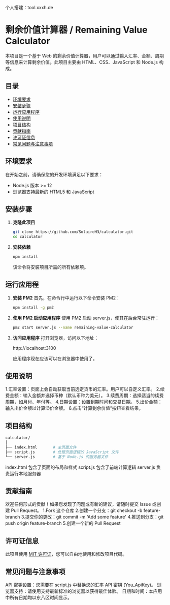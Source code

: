 个人搭建：tool.xxxh.de

# 剩余价值计算器 / Remaining Value Calculator

本项目是一个基于 Web 的剩余价值计算器，用户可以通过输入汇率、金额、周期等信息来计算剩余价值。此项目主要由 HTML、CSS、JavaScript 和 Node.js 构成。

## 目录

- [环境要求](#环境要求)
- [安装步骤](#安装步骤)
- [运行应用程序](#运行应用程序)
- [使用说明](#使用说明)
- [项目结构](#项目结构)
- [贡献指南](#贡献指南)
- [许可证信息](#许可证信息)
- [常见问题与注意事项](#常见问题与注意事项)

## 环境要求

在开始之前，请确保您的开发环境满足以下要求：

- Node.js 版本 >= 12
- 浏览器支持最新的 HTML5 和 JavaScript

## 安装步骤

1. **克隆此项目**

   ```bash
   git clone https://github.com/SolaireH3/calculator.git
   cd calculator
   ```
2. **安装依赖**
   
   ```bash
   npm install
   ```
   该命令将安装项目所需的所有依赖项。

## 运行应用程

1. **安装 PM2**
   首先，在命令行中运行以下命令安装 PM2：
   ```bash
   npm install -g pm2
   ```
2. **使用 PM2 启动应用程序**
   使用 PM2 启动 server.js，使其在后台常驻运行：
   ```bash
   pm2 start server.js --name remaining-value-calculator
   ```
3. **访问应用程序**
   打开浏览器，访问以下地址：

   http://localhost:3100

   应用程序现在应该可以在浏览器中使用了。

## 使用说明

1.汇率设置：页面上会自动获取当前选定货币的汇率。用户可以自定义汇率。
2.续费金额：输入金额并选择币种（默认币种为美元）。
3.续费周期：选择适当的续费周期，如月付、年付等。
4.日期设置：设置到期时间和交易日期。
5.出价金额：输入出价金额以计算溢价金额。
6.点击“计算剩余价值”按钮查看结果。

## 项目结构
```bash
calculator/
│
├── index.html       # 主页面文件
├── script.js        # 处理页面逻辑的 JavaScript 文件
└── server.js        # 基于 Node.js 的服务器文件
```
index.html 包含了页面的布局和样式
script.js 包含了前端计算逻辑
server.js 负责运行本地服务器

## 贡献指南

欢迎任何形式的贡献！如果您发现了问题或有新的建议，请随时提交 Issue 或创建 Pull Request。
1.Fork 这个仓库
2.创建一个分支：git checkout -b feature-branch
3.提交你的更改：git commit -m 'Add some feature'
4.推送到分支：git push origin feature-branch
5.创建一个新的 Pull Request

## 许可证信息

此项目使用 [MIT 许可证](LICENSE)，您可以自由地使用和修改项目代码。

## 常见问题与注意事项

API 密钥设置：您需要在 script.js 中替换您的汇率 API 密钥 (You_ApiKey)。
浏览器支持：请使用支持最新标准的浏览器以获得最佳体验。
日期和时间：本应用中所有日期均以东八区时间显示。
